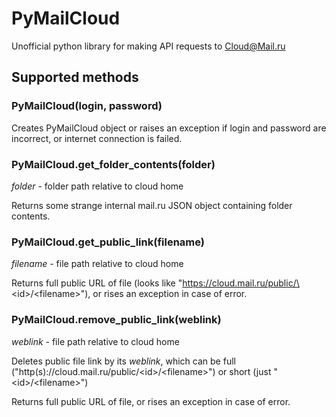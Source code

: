 # PyMailCloud
Unofficial python library for making API requests to [Cloud@Mail.ru](http://cloud.mail.ru/)

## Supported methods

### PyMailCloud(login, password)
Creates PyMailCloud object or raises an exception if login and password are incorrect, or internet connection is failed.

### PyMailCloud.get_folder_contents(folder)
*folder* - folder path relative to cloud home

Returns some strange internal mail.ru JSON object containing folder contents.

### PyMailCloud.get_public_link(filename)
*filename* - file path relative to cloud home

Returns full public URL of file (looks like "https://cloud.mail.ru/public/\<id\>/<filename\>"), or rises an exception in case of error.

### PyMailCloud.remove_public_link(weblink)
*weblink* - file path relative to cloud home

Deletes public file link by its *weblink*, which can be full ("http(s)://cloud.mail.ru/public/\<id\>/\<filename\>") or short (just "\<id\>/\<filename\>")

Returns full public URL of file, or rises an exception in case of error.
